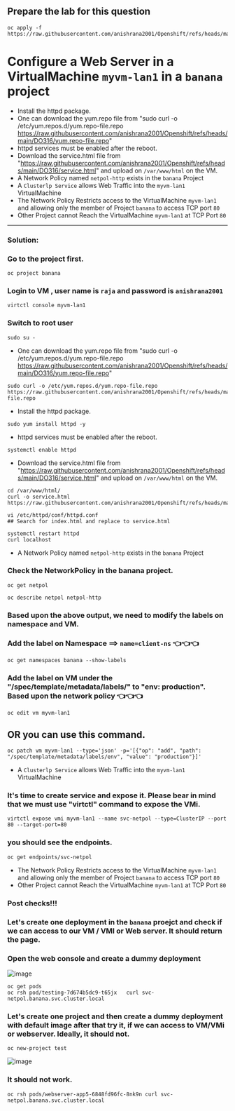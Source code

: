 ## Prepare the lab for this question
```
oc apply -f https://raw.githubusercontent.com/anishrana2001/Openshift/refs/heads/main/DO316/netpol.yaml

```

# Configure a Web Server in a VirtualMachine `myvm-lan1` in a `banana` project
- Install the httpd package.
- One can download the yum.repo file from "sudo curl -o /etc/yum.repos.d/yum.repo-file.repo  https://raw.githubusercontent.com/anishrana2001/Openshift/refs/heads/main/DO316/yum.repo-file.repo"
- httpd services must be enabled after the reboot.
- Download the service.html file from "https://raw.githubusercontent.com/anishrana2001/Openshift/refs/heads/main/DO316/service.html" and upload on `/var/www/html` on the VM.
- A Network Policy named `netpol-http` exists in the `banana` Project
- A `Clusterlp Service` allows Web Traffic into the `myvm-lan1` VirtualMachine
- The Network Policy Restricts access to the VirtualMachine `myvm-lan1` and allowing only the member of Project `banana` to access TCP port `80` 
- Other Project cannot Reach the VirtualMachine `myvm-lan1` at TCP Port `80`
---



### Solution: 
### Go to the project first.
```
oc project banana
```
### Login to VM , user name is `raja` and password is `anishrana2001`
```
virtctl console myvm-lan1
```
### Switch to root user
```
sudo su -
```
- One can download the yum.repo file from "sudo curl -o /etc/yum.repos.d/yum.repo-file.repo  https://raw.githubusercontent.com/anishrana2001/Openshift/refs/heads/main/DO316/yum.repo-file.repo"
```
sudo curl -o /etc/yum.repos.d/yum.repo-file.repo  https://raw.githubusercontent.com/anishrana2001/Openshift/refs/heads/main/DO316/yum.repo-file.repo
```
- Install the httpd package.
```
sudo yum install httpd -y
```
- httpd services must be enabled after the reboot.
```
systemctl enable httpd
```

- Download the service.html file from "https://raw.githubusercontent.com/anishrana2001/Openshift/refs/heads/main/DO316/service.html" and upload on `/var/www/html` on the VM.
```
cd /var/www/html/  
curl -o service.html  https://raw.githubusercontent.com/anishrana2001/Openshift/refs/heads/main/DO316/service.html

vi /etc/httpd/conf/httpd.conf 
## Search for index.html and replace to service.html 

systemctl restart httpd
curl localhost
```
- A Network Policy named `netpol-http` exists in the `banana` Project
### Check the NetworkPolicy in the banana project.
```
oc get netpol
```
```
oc describe netpol netpol-http
```

### Based upon the above output, we need to modify the labels on namespace and VM.
### Add the label on Namespace ==> `name=client-ns`   👈👈👈
```
oc get namespaces banana --show-labels 
```

### Add the label on VM under the "/spec/template/metadata/labels/" to "env: production". Based upon the network policy  👈👈👈
```
oc edit vm myvm-lan1
```

## OR you can use this command.
```
oc patch vm myvm-lan1 --type='json' -p='[{"op": "add", "path": "/spec/template/metadata/labels/env", "value": "production"}]'
```

- A `Clusterlp Service` allows Web Traffic into the `myvm-lan1` VirtualMachine
### It's time to create service and expose it. Please bear in mind that we must use "virtctl" command to expose the VMi.
```
virtctl expose vmi myvm-lan1 --name svc-netpol --type=ClusterIP --port 80 --target-port=80
```
### you should see the endpoints.
```
oc get endpoints/svc-netpol 
```

- The Network Policy Restricts access to the VirtualMachine `myvm-lan1` and allowing only the member of Project `banana` to access TCP port `80` 
- Other Project cannot Reach the VirtualMachine `myvm-lan1` at TCP Port `80`
### Post checks!!!
### Let's create one deployment in the `banana` proejct and check if we can access to our VM / VMI or Web server. It should return the page. 

### Open the web console and create a dummy deployment

![image](https://github.com/user-attachments/assets/5f70181f-edc2-4bb4-a319-e0c1903f264a)

```
oc get pods 
oc rsh pod/testing-7d674b5dc9-t65jx   curl svc-netpol.banana.svc.cluster.local
```

### Let's create one project and then create a dummy deployment with default image after that try it, if we can access to VM/VMi or webserver. Ideally, it should not.
```
oc new-project test
```
![image](https://github.com/user-attachments/assets/b88bf594-6c60-40f5-b387-255b379b80dd)


### It should not work. 
```
oc rsh pods/webserver-app5-6848fd96fc-8nk9n curl svc-netpol.banana.svc.cluster.local
```
